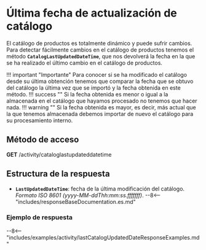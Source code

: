 # Última fecha de actualización de catálogo

El catálogo de productos es totalmente dinámico y puede sufrir cambios. Para detectar fácilmente cambios en el catálogo de productos tenemos el método **``CatalogLastUpdatedDateTime``**, que nos devolverá la fecha en la que se ha realizado el último cambio en el catálogo de productos.

!!! important "Importante"
    Para conocer si se ha modificado el catálogo desde su última obtención tenemos que comparar la fecha que se obtuvo del catálogo la última vez que se importó y la fecha obtenida en este método.
    !!! success ""
        Si la fecha obtenida es menor o igual a la almacenada en el catálogo que hayamos procesado no tenemos que hacer nada.
    !!! warning ""
        Si la fecha obtenida es mayor, es decir, más actual que la que tenemos almacenada debemos importar de nuevo el catálogo para su procesamiento interno.

## Método de acceso

**GET** /activity/cataloglastupdateddatetime

## Estructura de la respuesta

- **``LastUpdatedDateTime``**: fecha de la última modificación del catálogo. *Formato ISO 8601 (yyyy-MM-ddThh\:mm\:ss.fffffff)*.
--8<-- "includes/responseBaseDocumentation.es.md"

### Ejemplo de respuesta

--8<-- "includes/examples/activity/lastCatalogUpdatedDateResponseExamples.md"
